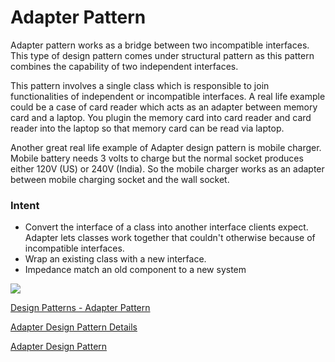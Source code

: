 # Adapter Pattern

Adapter pattern works as a bridge between two incompatible interfaces. This type of design pattern comes under structural pattern as this pattern combines the capability of two independent interfaces.

This pattern involves a single class which is responsible to join functionalities of independent or incompatible interfaces. A real life example could be a case of card reader which acts as an adapter between memory card and a laptop. You plugin the memory card into card reader and card reader into the laptop so that memory card can be read via laptop.

Another great real life example of Adapter design pattern is mobile charger. Mobile battery needs 3 volts to charge but the normal socket produces either 120V (US) or 240V (India). So the mobile charger works as an adapter between mobile charging socket and the wall socket.

### Intent
- Convert the interface of a class into another interface clients expect. Adapter lets classes work together that couldn't otherwise because of incompatible interfaces.
- Wrap an existing class with a new interface.
- Impedance match an old component to a new system

![](https://www.tutorialspoint.com/design_pattern/images/adapter_pattern_uml_diagram.jpg)  

[Design Patterns - Adapter Pattern](https://www.tutorialspoint.com/design_pattern/adapter_pattern.htm)  

[Adapter Design Pattern Details](https://sourcemaking.com/design_patterns/adapter)

[Adapter Design Pattern](https://www.journaldev.com/1487/adapter-design-pattern-java)
